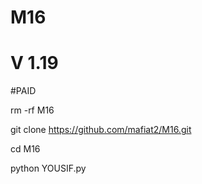 # M16
# V 1.19
#PAID

rm -rf  M16

git clone https://github.com/mafiat2/M16.git

cd M16

python YOUSIF.py
